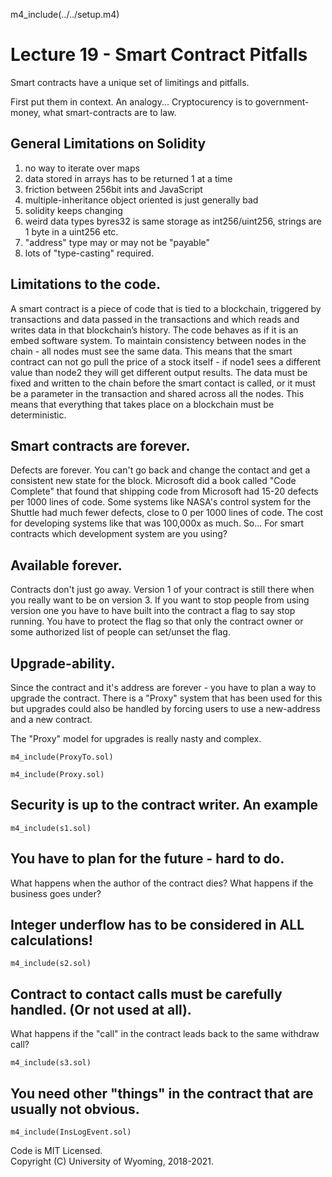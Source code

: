 
m4_include(../../setup.m4)

# Lecture 19 - Smart Contract Pitfalls

Smart contracts have a unique set of limitings and pitfalls.

First put them in context.  An analogy...  Cryptocurency is to government-money, what smart-contracts are to law.

## General Limitations on Solidity

1. no way to iterate over maps
2. data stored in arrays has to be returned 1 at a time
3. friction between 256bit ints and JavaScript
4. multiple-inheritance object oriented is just generally bad
5. solidity keeps changing
5. weird data types byres32 is same storage as int256/uint256, strings are 1 byte in a uint256 etc.
5. "address" type may or may not be "payable"
5. lots of "type-casting" required.

## Limitations to the code.

A smart contract is a piece of code that is tied to a blockchain, triggered by transactions and data passed in the transactions and which reads and writes data in that blockchain’s history.
The code behaves as if it is an embed software system.   To maintain consistency between nodes in the chain - all nodes must see the same data.
This means that the smart contract can not go pull the price of a stock itself - if node1 sees a different value than node2 they will get different output results.
The data must be fixed and written to the chain before the smart contact is called, or it must be a parameter in the transaction and shared across all the nodes.
This means that everything that takes place on a blockchain must be deterministic.

## Smart contracts are forever.

Defects are forever.  You can't go back and change the contact and get a consistent new state for the block.
Microsoft did a book called "Code Complete" that found that shipping code from Microsoft had 15-20 defects
per 1000 lines of code.  Some systems like NASA's control system for the Shuttle had much fewer defects, close
to 0 per 1000 lines of code.   The cost for developing systems like that was 100,000x as much.   So...
For smart contracts which development system are you using?  

## Available forever.  

Contracts don't just go away.  Version 1 of your contract is still there when you
really want to be on version 3.   If you want to stop people from using version one you have to have built
into the contract a flag to say stop running.   You have to protect the flag so that only the contract
owner or some authorized list of people can set/unset the flag.

## Upgrade-ability. 

Since the contract and it's address are forever - you have to plan a way to upgrade
the contract.  There is a "Proxy" system that has been used for this but upgrades could also be
handled by forcing users to use a new-address and a new contract.

The "Proxy" model for upgrades is really nasty and complex.

```
m4_include(ProxyTo.sol)
```

```
m4_include(Proxy.sol)
```

## Security is up to the contract writer.  An example

```
m4_include(s1.sol)
```

## You have to plan for the future - hard to do. 
What happens when the author of the contract dies?
What happens if the business goes under?

## Integer underflow has to be considered in ALL calculations!

```
m4_include(s2.sol)
```


## Contract to contact calls must be carefully handled.  (Or not used at all).

What happens if the "call" in the contract leads back to the same withdraw
call?

```
m4_include(s3.sol)
```


## You need other "things" in the contract that are usually not obvious.

```
m4_include(InsLogEvent.sol)
```


Code is MIT Licensed.<br>
Copyright (C) University of Wyoming, 2018-2021.

